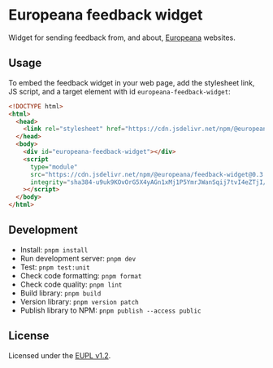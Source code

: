 # Europeana feedback widget

Widget for sending feedback from, and about, [Europeana](https://www.europeana.eu/)
websites.


## Usage

To embed the feedback widget in your web page, add the stylesheet link, JS
script, and a target element with id `europeana-feedback-widget`:

```html
<!DOCTYPE html>
<html>
  <head>
    <link rel="stylesheet" href="https://cdn.jsdelivr.net/npm/@europeana/feedback-widget@0.3.0-rc.2/dist/europeana-feedback-widget.css">
  </head>
  <body>
    <div id="europeana-feedback-widget"></div>
    <script
      type="module"
      src="https://cdn.jsdelivr.net/npm/@europeana/feedback-widget@0.3.0-rc.2/dist/europeana-feedback-widget.js"
      integrity="sha384-u9uk9KOvOrG5X4yAGn1xMj1P5YmrJWanSqij7tvI4eZTjI/UQGK98lq3e/I6XfuP"
    ></script>
  </body>
</html>
```


## Development

* Install: `pnpm install`
* Run development server: `pnpm dev`
* Test: `pnpm test:unit`
* Check code formatting: `pnpm format`
* Check code quality: `pnpm lint`
* Build library: `pnpm build`
* Version library: `pnpm version patch`
* Publish library to NPM: `pnpm publish --access public`


## License

Licensed under the [EUPL v1.2](./LICENSE.md).
